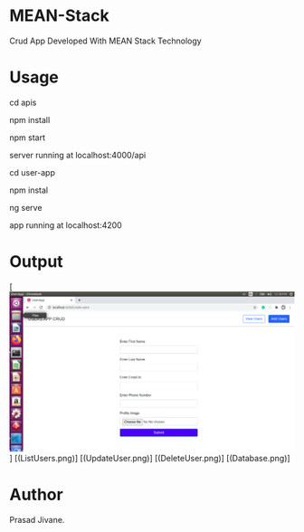# MEAN-Stack
Crud App Developed With MEAN Stack Technology

# Usage
cd apis 

npm install

npm start

server running at localhost:4000/api

cd user-app

npm instal

ng serve

app running at localhost:4200

# Output
[![MEAN-Stack](UserForm.png)]
[(ListUsers.png)] 
[(UpdateUser.png)]
[(DeleteUser.png)]
[(Database.png)]

# Author
Prasad Jivane.

